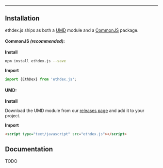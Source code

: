 ---

## Installation

ethdex.js ships as both a [UMD](https://github.com/umdjs/umd) module and a [CommonJS](https://en.wikipedia.org/wiki/CommonJS) package.

#### CommonJS *(recommended)*:

**Install**

```bash
npm install ethdex.js --save
```

**Import**

```javascript
import {EthDex} from 'ethdex.js';
```

#### UMD:

**Install**

Download the UMD module from our [releases page](https://github.com/Ethdex/ethdex.js/releases) and add it to your project.

**Import**

```html
<script type="text/javascript" src="ethdex.js"></script>
```

## Documentation

TODO

